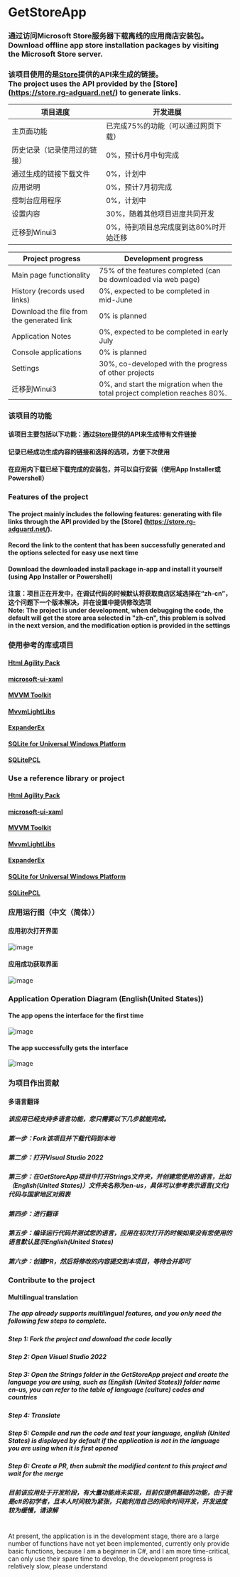 # GetStoreApp

### 通过访问Microsoft Store服务器下载离线的应用商店安装包。<br>Download offline app store installation packages by visiting the Microsoft Store server.
### 该项目使用的是[Store](https://store.rg-adguard.net/)提供的API来生成的链接。<br>The project uses the API provided by the [Store] (https://store.rg-adguard.net/) to generate links.

| 项目进度                     | 开发进展 |
| --------------------------- | ----------- |
| 主页面功能                   | 已完成75%的功能（可以通过网页下载）     |
| 历史记录（记录使用过的链接）   | 0%，预计6月中旬完成        |
| 通过生成的链接下载文件         | 0%，计划中        |
| 应用说明                     | 0%，预计7月初完成        |
| 控制台应用程序                    | 0%，计划中      |
| 设置内容                     | 30%，随着其他项目进度共同开发        |
| 迁移到Winui3                     | 0%，待到项目总完成度到达80%时开始迁移        |

| Project progress                    | Development progress |
| --------------------------- | ----------- |
| Main page functionality                    | 75% of the features completed (can be downloaded via web page)     |
| History (records used links)  | 0%, expected to be completed in mid-June        |
| Download the file from the generated link         | 0% is planned        |
| Application Notes                   | 0%, expected to be completed in early July        |
| Console applications                       | 0% is planned      |
| Settings                     | 30%, co-developed with the progress of other projects |
| 迁移到Winui3                 | 0%, and start the migration when the total project completion reaches 80%. |

### 该项目的功能
#### 该项目主要包括以下功能：通过[Store](https://store.rg-adguard.net/)提供的API来生成带有文件链接
#### 记录已经成功生成内容的链接和选择的选项，方便下次使用
#### 在应用内下载已经下载完成的安装包，并可以自行安装（使用App Installer或Powershell）

### Features of the project
#### The project mainly includes the following features: generating with file links through the API provided by the [Store] (https://store.rg-adguard.net/).
#### Record the link to the content that has been successfully generated and the options selected for easy use next time
#### Download the downloaded install package in-app and install it yourself (using App Installer or Powershell)

#### 注意：项目正在开发中，在调试代码的时候默认将获取商店区域选择在“zh-cn”，这个问题下一个版本解决，并在设置中提供修改选项<br>Note: The project is under development, when debugging the code, the default will get the store area selected in "zh-cn", this problem is solved in the next version, and the modification option is provided in the settings

### 使用参考的库或项目
#### [Html Agility Pack](https://github.com/zzzprojects/html-agility-pack)
#### [microsoft-ui-xaml](https://github.com/microsoft/microsoft-ui-xaml)
#### [MVVM Toolkit](https://docs.microsoft.com/zh-cn/dotnet/communitytoolkit/mvvm/introduction)
#### [MvvmLightLibs](https://www.nuget.org/packages/MvvmLightLibs)
#### [ExpanderEx](https://github.com/Richasy/ExpanderEx)
#### [SQLite for Universal Windows Platform](https://marketplace.visualstudio.com/items?itemName=SQLiteDevelopmentTeam.SQLiteforUniversalWindowsPlatform)
#### [SQLitePCL](https://www.nuget.org/packages/SQLitePCL/)

### Use a reference library or project
#### [Html Agility Pack](https://github.com/zzzprojects/html-agility-pack)
#### [microsoft-ui-xaml](https://github.com/microsoft/microsoft-ui-xaml)
#### [MVVM Toolkit](https://docs.microsoft.com/zh-cn/dotnet/communitytoolkit/mvvm/introduction)
#### [MvvmLightLibs](https://www.nuget.org/packages/MvvmLightLibs)
#### [ExpanderEx](https://github.com/Richasy/ExpanderEx)
#### [SQLite for Universal Windows Platform](https://marketplace.visualstudio.com/items?itemName=SQLiteDevelopmentTeam.SQLiteforUniversalWindowsPlatform)
#### [SQLitePCL](https://www.nuget.org/packages/SQLitePCL/)

### 应用运行图（中文（简体））
#### 应用初次打开界面
![image](https://user-images.githubusercontent.com/49179966/169338562-f365f10c-c34a-4fad-8ee0-5abbd023880b.png)
#### 应用成功获取界面
![image](https://user-images.githubusercontent.com/49179966/169338708-bd42edba-3ff2-4dbb-b22c-e84c4853e01b.png)

### Application Operation Diagram (English(United States))
#### The app opens the interface for the first time
![image](https://user-images.githubusercontent.com/49179966/169339278-e32fc9bd-1155-4c03-b1c6-9e052d312b08.png)
#### The app successfully gets the interface
![image](https://user-images.githubusercontent.com/49179966/169339703-af6c711a-3660-418b-b937-5d0f14de1dc7.png)

### 为项目作出贡献
#### 多语言翻译
##### 该应用已经支持多语言功能，您只需要以下几步就能完成。
##### 第一步：Fork该项目并下载代码到本地
##### 第二步：打开Visual Studio 2022
##### 第三步：在GetStoreApp项目中打开Strings文件夹，并创建您使用的语言，比如（English(United States)）文件夹名称为en-us，具体可以参考表示语言(文化)代码与国家地区对照表
##### 第四步：进行翻译
##### 第五步：编译运行代码并测试您的语言，应用在初次打开的时候如果没有您使用的语言默认显示English(United States)
##### 第六步：创建PR，然后将修改的内容提交到本项目，等待合并即可


### Contribute to the project
#### Multilingual translation
##### The app already supports multilingual features, and you only need the following few steps to complete.
##### Step 1: Fork the project and download the code locally
##### Step 2: Open Visual Studio 2022
##### Step 3: Open the Strings folder in the GetStoreApp project and create the language you are using, such as (English (United States)) folder name en-us, you can refer to the table of language (culture) codes and countries
##### Step 4: Translate
##### Step 5: Compile and run the code and test your language, english (United States) is displayed by default if the application is not in the language you are using when it is first opened
##### Step 6: Create a PR, then submit the modified content to this project and wait for the merge

##### 目前该应用处于开发阶段，有大量功能尚未实现，目前仅提供基础的功能，由于我是c#的初学者，且本人时间较为紧张，只能利用自己的闲余时间开发，开发进度较为缓慢，请谅解
<br>At present, the application is in the development stage, there are a large number of functions have not yet been implemented, currently only provide basic functions, because I am a beginner in C#, and I am more time-critical, can only use their spare time to develop, the development progress is relatively slow, please understand
